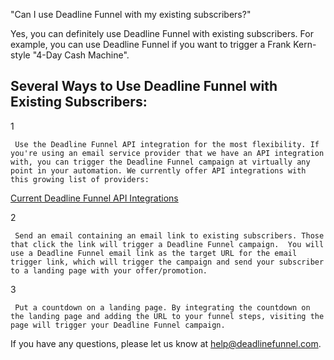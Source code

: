 "Can I use Deadline Funnel with my existing subscribers?"

Yes, you can definitely use Deadline Funnel with existing subscribers. For
example, you can use Deadline Funnel if you want to trigger a Frank Kern-style
"4-Day Cash Machine".

## Several Ways to Use Deadline Funnel with Existing Subscribers:

1

     Use the Deadline Funnel API integration for the most flexibility. If you're using an email service provider that we have an API integration with, you can trigger the Deadline Funnel campaign at virtually any point in your automation. We currently offer API integrations with this growing list of providers:   
  
[Current Deadline Funnel API
Integrations](https://documentation.deadlinefunnel.com/article/613-list-of-api-integrations)  

2

     Send an email containing an email link to existing subscribers. Those that click the link will trigger a Deadline Funnel campaign.  You will use a Deadline Funnel email link as the target URL for the email trigger link, which will trigger the campaign and send your subscriber to a landing page with your offer/promotion. 

3

     Put a countdown on a landing page. By integrating the countdown on the landing page and adding the URL to your funnel steps, visiting the page will trigger your Deadline Funnel campaign. 

If you have any questions, please let us know at
[help@deadlinefunnel.com](mailto:mailto:help@deadlinefunnel.com).

